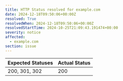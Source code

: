 ```yaml
---
title: HTTP Status resolved for example.com
date: 2024-12-18T09:50:06+00:00Z
resolved: True
resolvedWhen: 2024-12-18T09:50:06+00:00Z
resolvedStartTime: 2024-10-25T21:09:43.191474+00:00
severity: notice
affected:
  - example.com
section: issue
---
```


| Expected Statuses | Actual Status  |
|-------------------|----------------|
| 200, 301, 302 | 200 |
